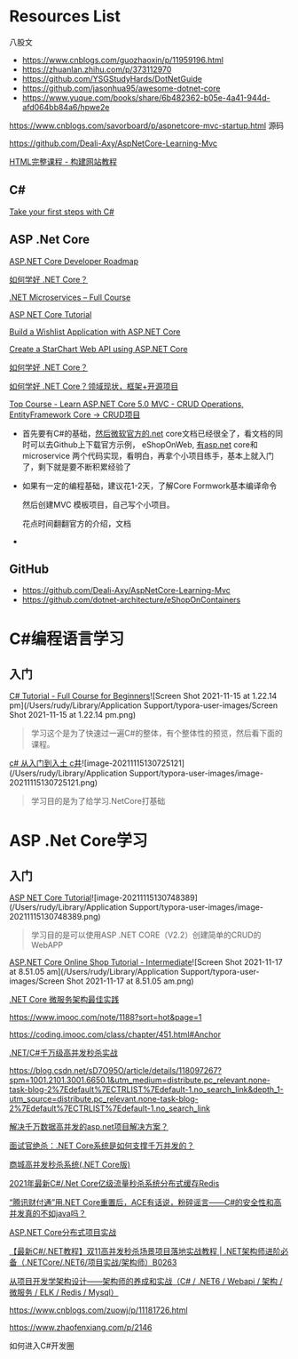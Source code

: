 # Resources List

八股文

- https://www.cnblogs.com/guozhaoxin/p/11959196.html
- https://zhuanlan.zhihu.com/p/373112970
- https://github.com/YSGStudyHards/DotNetGuide
- https://github.com/jasonhua95/awesome-dotnet-core
- https://www.yuque.com/books/share/6b482362-b05e-4a41-944d-afd064bb84a6/hpwe2e

https://www.cnblogs.com/savorboard/p/aspnetcore-mvc-startup.html 源码

https://github.com/Deali-Axy/AspNetCore-Learning-Mvc

[HTML完整课程 - 构建网站教程](https://www.youtube.com/watch?v=pQN-pnXPaVg&ab_channel=freeCodeCamp.org)

## C#

[Take your first steps with C#](https://docs.microsoft.com/en-us/learn/paths/csharp-first-steps/)

## ASP .Net Core

[ASP.NET Core Developer Roadmap](https://github.com/MoienTajik/AspNetCore-Developer-Roadmap)

[如何学好 .NET Core？](https://www.zhihu.com/question/348740859/answer/849330201)

[.NET Microservices – Full Course](https://www.youtube.com/watch?v=DgVjEo3OGBI&ab_channel=LesJackson)

[ASP NET Core Tutorial](https://www.youtube.com/watch?v=4IgC2Q5-yDE&list=PL6n9fhu94yhVkdrusLaQsfERmL_Jh4XmU&ab_channel=kudvenkat)

[Build a Wishlist Application with ASP.NET Core](https://www.pluralsight.com/projects/build-a-wishlist-application-with-asp-net-core)

[Create a StarChart Web API using ASP.NET Core](https://www.pluralsight.com/projects/create-a-starchart-web-api-using-asp-net-core)

[如何学好 .NET Core？](https://www.zhihu.com/question/348740859/answer/842656513)

[如何学好 .NET Core？领域现状，框架+开源项目](https://www.zhihu.com/question/348740859/answer/1524369031)

[Top Course - Learn ASP.NET Core 5.0 MVC - CRUD Operations, EntityFramework Core -> CRUD项目](https://www.youtube.com/watch?v=DqD-NJf7-OM&ab_channel=tutorialsEU)

- 首先要有C#的基础，[然后微软官方的.net](https://link.zhihu.com/?target=http%3A//%E7%84%B6%E5%90%8E%E5%BE%AE%E8%BD%AF%E5%AE%98%E6%96%B9%E7%9A%84.net) core文档已经很全了，看文档的同时可以去Github上下载官方示例， eShopOnWeb, [有asp.net](https://link.zhihu.com/?target=http%3A//%E6%9C%89asp.net) core和microservice 两个代码实现，看明白，再拿个小项目练手，基本上就入门了，剩下就是要不断积累经验了

- 如果有一定的编程基础，建议花1-2天，了解Core Formwork基本编译命令

  然后创建MVC 模板项目，自己写个小项目。

  花点时间翻翻官方的介绍，文档

- 





## GitHub

- https://github.com/Deali-Axy/AspNetCore-Learning-Mvc
- https://github.com/dotnet-architecture/eShopOnContainers

# C#编程语言学习

## 入门

[C# Tutorial - Full Course for Beginners](https://www.youtube.com/watch?v=GhQdlIFylQ8&t=4333s&ab_channel=freeCodeCamp.org)![Screen Shot 2021-11-15 at 1.22.14 pm](/Users/rudy/Library/Application Support/typora-user-images/Screen Shot 2021-11-15 at 1.22.14 pm.png)

> 学习这个是为了快速过一遍C#的整体，有个整体性的预览，然后看下面的课程。

[c# 从入门到入土 c井](https://www.bilibili.com/video/BV1nt411n7Rx?from=search&seid=2938579074420795838&spm_id_from=333.337.0.0)![image-20211115130725121](/Users/rudy/Library/Application Support/typora-user-images/image-20211115130725121.png)

> 学习目的是为了给学习.NetCore打基础

# ASP .Net Core学习

## 入门

[ASP NET Core Tutorial](https://www.youtube.com/watch?v=4IgC2Q5-yDE&list=PL6n9fhu94yhVkdrusLaQsfERmL_Jh4XmU&ab_channel=kudvenkat)![image-20211115130748389](/Users/rudy/Library/Application Support/typora-user-images/image-20211115130748389.png)

> 学习目的是可以使用ASP .NET CORE（V2.2）创建简单的CRUD的WebAPP

[ASP.NET Core Online Shop Tutorial - Intermediate](https://www.youtube.com/playlist?list=PLOeFnOV9YBa50nT3fEs0yzgMmK1MRKw3j)![Screen Shot 2021-11-17 at 8.51.05 am](/Users/rudy/Library/Application Support/typora-user-images/Screen Shot 2021-11-17 at 8.51.05 am.png)

[.NET Core 微服务架构最佳实践](https://time.geekbang.org/course/intro/100044601?tab=comment)

https://www.imooc.com/note/1188?sort=hot&page=1

https://coding.imooc.com/class/chapter/451.html#Anchor

[.NET/C#千万级高并发秒杀实战](https://www.bilibili.com/video/BV1ET4y1f72B/)

https://blog.csdn.net/sD7O95O/article/details/118097267?spm=1001.2101.3001.6650.1&utm_medium=distribute.pc_relevant.none-task-blog-2%7Edefault%7ECTRLIST%7Edefault-1.no_search_link&depth_1-utm_source=distribute.pc_relevant.none-task-blog-2%7Edefault%7ECTRLIST%7Edefault-1.no_search_link

[解决千万数据高并发的asp.net项目解决方案？](https://www.zhihu.com/question/268441300)

[面试官绝杀：.NET Core系统是如何支撑千万并发的？](https://jishuin.proginn.com/p/763bfbd2f589)

[商城高并发秒杀系统(.NET Core版)](https://blog.csdn.net/aa2528877987/category_11095105.html)

[2021年最新C#/.Net Core亿级流量秒杀系统分布式缓存Redis](https://www.bilibili.com/video/BV1yv411G7Us?from=search&seid=16017161268168190717&spm_id_from=333.337.0.0)

[“腾讯财付通”用.NET Core重置后，ACE有话说，粉碎谣言——C#的安全性和高并发真的不如java吗？](https://www.bilibili.com/video/BV1oC4y1h7f9?from=search&seid=11003666447057250281&spm_id_from=333.337.0.0)

[ASP.NET Core分布式项目实战](https://www.bilibili.com/video/BV1Xg4y1v7Xx/?spm_id_from=333.788.b_7265636f5f6c697374.18)

[【最新C#/.NET教程】双11高并发秒杀场景项目落地实战教程 | .NET架构师进阶必备（.NETCore/.NET6/项目实战/架构师）B0263](https://www.bilibili.com/video/BV1p64y1x7WK?from=search&seid=11003666447057250281&spm_id_from=333.337.0.0)

[从项目开发学架构设计——架构师的养成和实战（C# / .NET6 / Webapi / 架构 / 微服务 / ELK / Redis / Mysql）](https://www.bilibili.com/video/BV1ph411m74C?spm_id_from=333.999.0.0)

https://www.cnblogs.com/zuowj/p/11181726.html

https://www.zhaofenxiang.com/p/2146

如何进入C#开发圈
